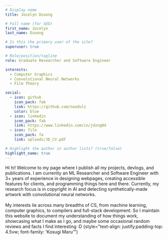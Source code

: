 ```yaml
---
# Display name
title: Jocelyn Dzuong

# Full name (for SEO)
first_name: Jocelyn
last_name: Dzuong

# Is this the primary user of the site?
superuser: true

# Role/position/tagline
role: Graduate Researcher and Software Engineer

interests:
  - Computer Graphics
  - Convolutional Neural Networks
  - Film Theory

social:
  - icon: github
    icon_pack: fab
    link: https://github.com/noodulz
    color: blue
  - icon: linkedin
    icon_pack: fab
    link: https://www.linkedin.com/in/jdzng04
  - icon: file
    icon_pack: fa
    link: uploads/JD_CV.pdf

# Highlight the author in author lists? (true/false)
highlight_name: true
---
```

Hi hi! Welcome to my page where I publish all my projects, devlogs, and publications. I am currently an ML Researcher and Software Engineer with 3+ years of experience in designing webpages, creating accessible features for clients, and programming things here and there. Currently, my research focus is in copyright in AI and detecting synthetically-made artwork with convolutional neural networks.
</br></br>
My interests lie across many breadths of CS, from machine learning, computer graphics, to compilers and full-stack development. So I maintain this website to document my understanding of how things work, showcasing what I make as I go, and maybe some occasional random reviews and facts I find interesting :D
{style="text-align: justify;padding-top: 4.5vw; font-family: 'Kosugi Maru'"}
